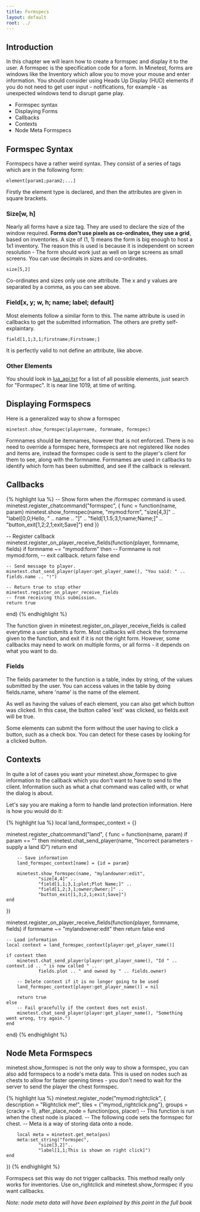 ```yaml
---
title: Formspecs
layout: default
root: ../
---
```


Introduction
------------

In this chapter we will learn how to create a formspec and display it to the user.
A formspec is the specification code for a form.
In Minetest, forms are windows like the Inventory which allow you to move your mouse
and enter information.
You should consider using Heads Up Display (HUD) elements if you do
not need to get user input - notifications, for example - as unexpected windows
tend to disrupt game play.

* Formspec syntax
* Displaying Forms
* Callbacks
* Contexts
* Node Meta Formspecs

Formspec Syntax
---------------

Formspecs have a rather weird syntax.
They consist of a series of tags which are in the following form:

	element[param1;param2;...]

Firstly the element type is declared, and then the attributes are given in square brackets.

### Size[w, h]

Nearly all forms have a size tag. They are used to declare the size of the window required.
**Forms don't use pixels as co-ordinates, they use a grid**, based on inventories.
A size of (1, 1) means the form is big enough to host a 1x1 inventory.
The reason this is used is because it is independent on screen resolution -
The form should work just as well on large screens as small screens.
You can use decimals in sizes and co-ordinates.

	size[5,2]

Co-ordinates and sizes only use one attribute.
The x and y values are separated by a comma, as you can see above.

### Field[x, y; w, h; name; label; default]

Most elements follow a similar form to this. The name attribute is used in callbacks
to get the submitted information. The others are pretty self-explaintary.

	field[1,1;3,1;firstname;Firstname;]

It is perfectly valid to not define an attribute, like above.

### Other Elements

You should look in [lua_api.txt](https://github.com/minetest/minetest/blob/master/doc/lua_api.txt#L1019)
for a list of all possible elements, just search for "Formspec".
It is near line 1019, at time of writing.

Displaying Formspecs
--------------------

Here is a generalized way to show a formspec

	minetest.show_formspec(playername, formname, formspec)

Formnames should be itemnames, however that is not enforced.
There is no need to override a formspec here, formspecs are not registered like
nodes and items are, instead the formspec code is sent to the player's client for them
to see, along with the formname.
Formnames are used in callbacks to identify which form has been submitted,
and see if the callback is relevant.

Callbacks
---------

{% highlight lua %}
-- Show form when the /formspec command is used.
minetest.register_chatcommand("formspec", {
	func = function(name, param)
		minetest.show_formspec(name, "mymod:form",
				"size[4,3]" ..
				"label[0,0;Hello, " .. name .. "]" ..
				"field[1,1.5;3,1;name;Name;]" ..
				"button_exit[1,2;2,1;exit;Save]")
	end
})

-- Register callback
minetest.register_on_player_receive_fields(function(player, formname, fields)
	if formname ~= "mymod:form" then
		-- Formname is not mymod:form,
		-- exit callback.
		return false
	end

	-- Send message to player.
	minetest.chat_send_player(player:get_player_name(), "You said: " .. fields.name .. "!")

	-- Return true to stop other minetest.register_on_player_receive_fields
	-- from receiving this submission.
	return true
end)
{% endhighlight %}

The function given in minetest.register_on_player_receive_fields is called
everytime a user submits a form. Most callbacks will check the formname given
to the function, and exit if it is not the right form. However, some callbacks
may need to work on multiple forms, or all forms - it depends on what you
want to do.

### Fields

The fields parameter to the function is a table, index by string, of the values
submitted by the user. You can access values in the table by doing fields.name,
where 'name' is the name of the element.

As well as having the values of each element, you can also get which button
was clicked. In this case, the button called 'exit' was clicked, so fields.exit
will be true.

Some elements can submit the form without the user having to click a button,
such as a check box. You can detect for these cases by looking
for a clicked button.

Contexts
--------

In quite a lot of cases you want your minetest.show_formspec to give information
to the callback which you don't want to have to send to the client. Information
such as what a chat command was called with, or what the dialog is about.

Let's say you are making a form to handle land protection information. Here is
how you would do it:

{% highlight lua %}
local land_formspec_context = {}

minetest.register_chatcommand("land", {
	func = function(name, param)
		if param == "" then
			minetest.chat_send_player(name, "Incorrect parameters - supply a land ID")
			return
		end

		-- Save information
		land_formspec_context[name] = {id = param}

		minetest.show_formspec(name, "mylandowner:edit",
				"size[4,4]" ..
				"field[1,1;3,1;plot;Plot Name;]" ..
				"field[1,2;3,1;owner;Owner;]" ..
				"button_exit[1,3;2,1;exit;Save]")
	end
})

minetest.register_on_player_receive_fields(function(player, formname, fields)
	if formname ~= "mylandowner:edit" then
		return false
	end

	-- Load information
	local context = land_formspec_context[player:get_player_name()]

	if context then
		minetest.chat_send_player(player:get_player_name(), "Id " .. context.id .. " is now called " ..
				fields.plot .. " and owned by " .. fields.owner)

		-- Delete context if it is no longer going to be used
		land_formspec_context[player:get_player_name()] = nil

		return true
	else
		-- Fail gracefully if the context does not exist.
		minetest.chat_send_player(player:get_player_name(), "Something went wrong, try again.")
	end
end)
{% endhighlight %}

Node Meta Formspecs
-------------------

minetest.show_formspec is not the only way to show a formspec, you can also
add formspecs to a node's meta data. This is used on nodes such as chests to
allow for faster opening times - you don't need to wait for the server to send
the player the chest formspec.

{% highlight lua %}
minetest.register_node("mymod:rightclick", {
	description = "Rightclick me!",
	tiles = {"mymod_rightclick.png"},
	groups = {cracky = 1},
	after_place_node = function(pos, placer)
		-- This function is run	when the chest node is placed.
		-- The following code sets the formspec for chest.
		-- Meta is a way of storing data onto a node.

		local meta = minetest.get_meta(pos)
		meta:set_string("formspec",
				"size[3,2]"..
				"label[1,1;This is shown on right click]")
	end
})
{% endhighlight %}

Formspecs set this way do not trigger callbacks.
This method really only works for inventories.
Use on_rightclick and minetest.show_formspec if you want callbacks.

*Note: node meta data will have been explained by this point in the full book*

